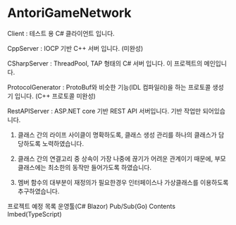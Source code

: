 # AntoriGameNetwork

Client : 테스트 용 C# 클라이언트 입니다.

CppServer : IOCP 기반 C++ 서버 입니다. (미완성)

CSharpServer : ThreadPool, TAP 형태의 C# 서버 입니다. 이 프로젝트의 메인입니다.

ProtocolGenerator : ProtoBuf와 비슷한 기능(IDL 컴파일러)을 하는 프로토콜 생성기 입니다. (C++ 프로토콜 미완성)

RestAPIServer : ASP.NET core 기반 REST API 서버입니다. 기반 작업만 되어있습니다.


1. 클래스 간의 라이프 사이클이 명확하도록, 클래스 생성 관리를 하나의 클래스가 담당하도록 노력하였습니다.

2. 클래스 간의 연결고리 중 상속이 가장 나중에 끊기가 어려운 관계이기 때문에, 부모클래스에는 최소한의 동작만 들어가도록 하였습니다.

3. 멤버 함수의 대부분이 재정의가 필요한경우 인터페이스나 가상클래스를 이용하도록 추구하였습니다.


프로젝트 예정 목록
운영툴(C# Blazor)
Pub/Sub(Go)
Contents Imbed(TypeScript)
